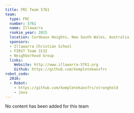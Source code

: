 ```yaml
---
title: FRC Team 5761
team:
  type: FRC
  number: 5761
  name: Illawarra
  rookie_year: 2015
  location: Cordeaux Heights, New South Wales, Australia
  sponsors:
  - Illawarra Christian School
  - FIRST Team 3132
  - Neighborhood Group
  links:
    Website: http://www.illawarra-5761.org
    Github: https://github.com/kompletekaosfrc
robot_code:
  2016:
  - Robot:
    - https://github.com/kompletekaosfrc/stronghold
    - Java
---
```


No content has been added for this team